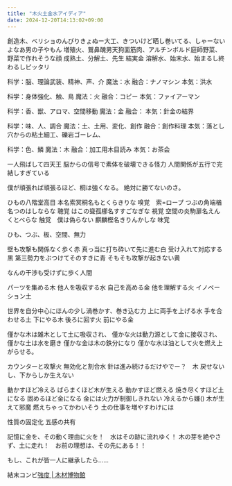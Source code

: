 ```yaml
---
title: "木火土金水アイディア"
date: 2024-12-20T14:13:02+09:00
---
```

創造木、ベリショのんびりきょぬー大工、きついけど晒し巻いてる、しゃーないよなあ男の子やもん
増殖火、鷲鼻醜男天狗面筋肉、アルチンボルド庭師野菜、野菜で作れそうな顔
成熟土、分解土、先生
結実金
溶解水、始末水、始まるし終わるしピッタリ

科学：脳、理論武装、精神、声、介
魔法：水
融合：ナノマシン
本気：洪水

科学：身体強化、触、鳥
魔法：火
融合：コピー
本気：ファイアーマン

科学：香、獣、アロマ、空間移動
魔法：金
融合：
本気：針金の結界

科学：味、人、調合
魔法：土、土用、変化、創作
融合：創作料理
本気：落とし穴からの粘土細工、礫岩ゴーレム、

科学：色、鱗
魔法：木
融合：加工用木目読み
本気：お茶会

一人飛ばして四天王
脳からの信号で素体を破壊できる怪力
人間関係が五行で完結しすぎている

僕が頑張れば頑張るほど、桐は強くなる。
絶対に勝てないのさ。

ひもの八階堂高目
本名索冥桐名もとくらきりな
嗅覚　索=ロープ
つぶの角端楢名つのはしならな
聴覚
はこの聳孤梛名すすごなぎな
視覚
空間の炎駒扉名えんくとべらな
触覚　僕は偽らない
麒麟樫名きりんかしな
味覚

ひも、つぶ、板、空間、無力

壁も攻撃も関係なく歩く赤
真っ当に打ち砕いて先に進む白
受け入れて対応する黒
第三勢力をぶつけてそのすきに青
そもそも攻撃が起きない黄

なんの干渉も受けずに歩く人間

パーツを集める木
他人を吸収する水
自己を高める金
他を理解する火
イノベーション土

世界を自分中心にほんの少し渦巻かす、巻き込む力
上に両手を上げる水
手を合わせる土
下にやる木
後ろに回す火
前にやる金

僅かな木は雑木として土に吸収され、
僅かな火は動力源として金に接収され、
僅かな土は水を磨き
僅かな金は木の鉄分になり
僅かな水は油として火を燃え上がらせる。

カウンターと攻撃火
無効化と割合水
針は進み続けるだけやでー？　木
戻せないし、下からしか生えない

動かすほど冷える
ばらまくほど木が生える
動かすほど燃える
焼き尽くすほど土になる
固めるほど金になる
金には火力が制御しきれない
冷えるから嫌()
木が生えて邪魔
燃えちゃってかわいそう
土の仕事を増やすわけには


性質の固定化
五感の共有

記憶に金を、その動く理由に火を！　水はその跡に流れゆく！
木の芽を絶やさず、土に走れ！　お前の理想は、その先にある！！

もし、これが皆一人に継承したら……

結末コンビ[強度 \| 木材博物館](https://wood-museum.net/sp/hardness.php)
